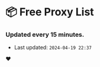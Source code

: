 # :package: Free Proxy List
### Updated every 15 minutes.

- Last updated: `2024-04-19 22:37`

:heart:

